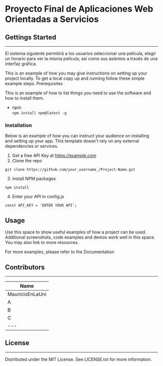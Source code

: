 # **Proyecto Final de Aplicaciones Web Orientadas a Servicios**
## Gettings Started
---
El sistema siguiente permitirá a los usuarios seleccionar una película, elegir un horario para ver la misma película, así como sus asientos a través de una interfaz gráfica.

This is an example of how you may give instructions on setting up your project locally. To get a local copy up and running follow these simple example steps.
Prerequisites

This is an example of how to list things you need to use the software and how to install them.

- npm<br />
```npm install npm@latest -g```

### Installation

Below is an example of how you can instruct your audience on installing and setting up your app. This template doesn't rely on any external dependencies or services.

  1. Get a free API Key at https://example.com
  2. Clone the repo

    git clone https://github.com/your_username_/Project-Name.git

  3. Install NPM packages

    npm install

  4. Enter your API in config.js

    const API_KEY = 'ENTER YOUR API';

## Usage
Use this space to show useful examples of how a project can be used. Additional screenshots, code examples and demos work well in this space. You may also link to more resources.

For more examples, please refer to the Documentation

## Contributors
---

|Name |
|---|
| MauricioEnLaUni |
| A |
| B |
| C |
| --- |

## License
---
Distributed under the MIT License. See LICENSE.txt for more information.
